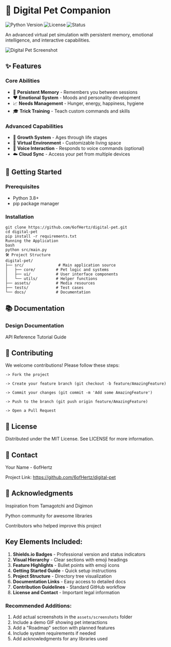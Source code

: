 # 🐾 Digital Pet Companion

![Python Version](https://img.shields.io/badge/python-3.8+-blue.svg)
![License](https://img.shields.io/badge/license-MIT-green.svg)
![Status](https://img.shields.io/badge/status-active-brightgreen.svg)

An advanced virtual pet simulation with persistent memory, emotional intelligence, and interactive capabilities.

![Digital Pet Screenshot](assets/screenshots/pet-demo.gif) <!-- Add actual screenshot later -->

## ✨ Features

### Core Abilities
- 🧠 **Persistent Memory** - Remembers you between sessions
- ❤️ **Emotional System** - Moods and personality development
- 📈 **Needs Management** - Hunger, energy, happiness, hygiene
- 🎓 **Trick Training** - Teach custom commands and skills

### Advanced Capabilities
- 🌱 **Growth System** - Ages through life stages
- 🏡 **Virtual Environment** - Customizable living space
- 🤖 **Voice Interaction** - Responds to voice commands (optional)
- ☁️ **Cloud Sync** - Access your pet from multiple devices

## 🚀 Getting Started

### Prerequisites
- Python 3.8+
- pip package manager

### Installation
```
git clone https://github.com/6ofHertz/digital-pet.git
cd digital-pet
pip install -r requirements.txt
Running the Application
bash
python src/main.py
🛠️ Project Structure
digital-pet/
├── src/               # Main application source
│   ├── core/         # Pet logic and systems
│   ├── ui/           # User interface components
│   └── utils/        # Helper functions
├── assets/           # Media resources
├── tests/            # Test cases
└── docs/             # Documentation
```
## 📚 Documentation
### Design Documentation
API Reference
Tutorial Guide

## 🤝 Contributing
We welcome contributions! Please follow these steps:
```
-> Fork the project

-> Create your feature branch (git checkout -b feature/AmazingFeature)

-> Commit your changes (git commit -m 'Add some AmazingFeature')

-> Push to the branch (git push origin feature/AmazingFeature)

-> Open a Pull Request
```

## 📜 License
Distributed under the MIT License. See LICENSE for more information.

## 📧 Contact
Your Name - 6ofHertz

Project Link: https://github.com/6ofHertz/digital-pet

## 🙏 Acknowledgments
Inspiration from Tamagotchi and Digimon

Python community for awesome libraries

Contributors who helped improve this project
## Key Elements Included:

1. **Shields.io Badges** - Professional version and status indicators
2. **Visual Hierarchy** - Clear sections with emoji headings
3. **Feature Highlights** - Bullet points with emoji icons
4. **Getting Started Guide** - Quick setup instructions
5. **Project Structure** - Directory tree visualization
6. **Documentation Links** - Easy access to detailed docs
7. **Contribution Guidelines** - Standard GitHub workflow
8. **License and Contact** - Important legal information

### Recommended Additions:

1. Add actual screenshots in the `assets/screenshots` folder
2. Include a demo GIF showing pet interactions
3. Add a "Roadmap" section with planned features
4. Include system requirements if needed
5. Add acknowledgments for any libraries used
